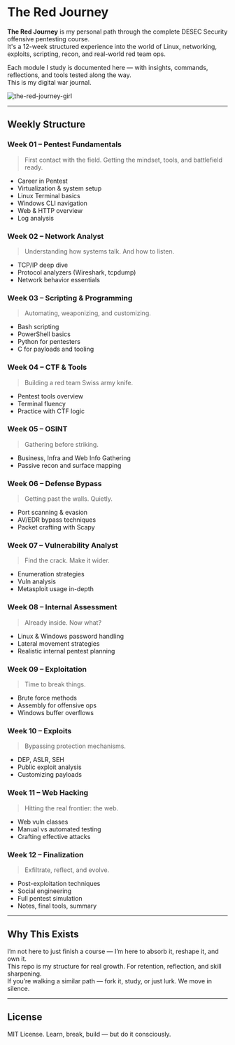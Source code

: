 # The Red Journey

**The Red Journey** is my personal path through the complete DESEC Security offensive pentesting course.  
It's a 12-week structured experience into the world of Linux, networking, exploits, scripting, recon, and real-world red team ops.

Each module I study is documented here — with insights, commands, reflections, and tools tested along the way.  
This is my digital war journal.

![the-red-journey-girl](https://i.imgur.com/Q3Mzs9Q.png)

---

## Weekly Structure

### Week 01 – Pentest Fundamentals
> First contact with the field. Getting the mindset, tools, and battlefield ready.

- Career in Pentest
- Virtualization & system setup
- Linux Terminal basics
- Windows CLI navigation
- Web & HTTP overview
- Log analysis

### Week 02 – Network Analyst
> Understanding how systems talk. And how to listen.

- TCP/IP deep dive
- Protocol analyzers (Wireshark, tcpdump)
- Network behavior essentials

### Week 03 – Scripting & Programming
> Automating, weaponizing, and customizing.

- Bash scripting
- PowerShell basics
- Python for pentesters
- C for payloads and tooling

### Week 04 – CTF & Tools
> Building a red team Swiss army knife.

- Pentest tools overview
- Terminal fluency
- Practice with CTF logic

### Week 05 – OSINT
> Gathering before striking.

- Business, Infra and Web Info Gathering
- Passive recon and surface mapping

### Week 06 – Defense Bypass
> Getting past the walls. Quietly.

- Port scanning & evasion
- AV/EDR bypass techniques
- Packet crafting with Scapy

### Week 07 – Vulnerability Analyst
> Find the crack. Make it wider.

- Enumeration strategies
- Vuln analysis
- Metasploit usage in-depth

### Week 08 – Internal Assessment
> Already inside. Now what?

- Linux & Windows password handling
- Lateral movement strategies
- Realistic internal pentest planning

### Week 09 – Exploitation
> Time to break things.

- Brute force methods
- Assembly for offensive ops
- Windows buffer overflows

### Week 10 – Exploits
> Bypassing protection mechanisms.

- DEP, ASLR, SEH
- Public exploit analysis
- Customizing payloads

### Week 11 – Web Hacking
> Hitting the real frontier: the web.

- Web vuln classes
- Manual vs automated testing
- Crafting effective attacks

### Week 12 – Finalization
> Exfiltrate, reflect, and evolve.

- Post-exploitation techniques
- Social engineering
- Full pentest simulation
- Notes, final tools, summary

---

## Why This Exists

I’m not here to just finish a course — I’m here to absorb it, reshape it, and own it.  
This repo is my structure for real growth. For retention, reflection, and skill sharpening.  
If you’re walking a similar path — fork it, study, or just lurk. We move in silence.

---

## License

MIT License. Learn, break, build — but do it consciously.
